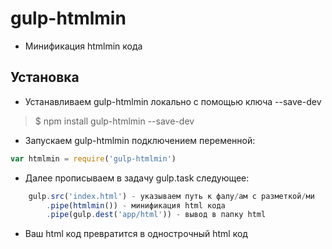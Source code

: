 # gulp-htmlmin

* Минификация htmlmin кода


## Установка

* Устанавливаем gulp-htmlmin локально с помощью ключа --save-dev

> $ npm install gulp-htmlmin --save-dev

* Запускаем gulp-htmlmin подключением переменной:

```js
var htmlmin = require('gulp-htmlmin')
```

* Далее прописываем в задачу gulp.task следующее:

```js
    gulp.src('index.html') - указываем путь к фалу/ам с разметкой/ми
        .pipe(htmlmin()) - минификация html кода
        .pipe(gulp.dest('app/html')) - вывод в папку html
```

* Ваш html код превратится в однострочный html код
